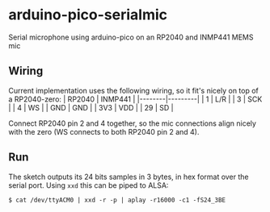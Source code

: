 # arduino-pico-serialmic
Serial microphone using arduino-pico on an RP2040 and INMP441 MEMS mic

## Wiring
Current implementation uses the following wiring, so it fit's nicely on top of a RP2040-zero:
| RP2040 | INMP441 |
|--------|---------|
| 1      | L/R     |
| 3      | SCK     |
| 4      | WS      |
| GND    | GND     |
| 3V3    | VDD     |
| 29     | SD      |

Connect RP2040 pin 2 and 4 together, so the mic connections align nicely with the zero (WS connects to both RP2040 pin 2 and 4).

## Run
The sketch outputs its 24 bits samples in 3 bytes, in hex format over the serial port. Using `xxd` this can be piped to ALSA:
```
$ cat /dev/ttyACM0 | xxd -r -p | aplay -r16000 -c1 -fS24_3BE
```
